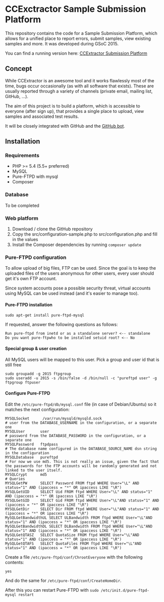 # CCExctractor Sample Submission Platform

This repository contains the code for a Sample Submission Platform, which allows for a unified place to report errors, submit samples, view existing samples and more. It was developed during GSoC 2015.

You can find a running version here: [CCExtractor Submission Platform](http://ccextractor.canihavesome.coffee)

## Concept

While CCExtractor is an awesome tool and it works flawlessly most of the time, bugs occur occasionally (as with all software that exists). These are usually reported through a variety of channels (private email, mailing list, GitHub, ...).

The aim of this project is to build a platform, which is accessible to everyone (after sign up), that provides a single place to upload, view samples and associated test results.

It will be closely integrated with GitHub and the [GitHub bot](https://github.com/wforums/ccx_gitbot).

## Installation

### Requirements

* PHP >= 5.4 (5.5+ preferred)
* MySQL
* Pure-FTPD with mysql
* Composer

### Database

To be completed

### Web platform

1. Download / clone the GitHub repository
2. Copy the src/configuration-sample.php to src/configuration.php and fill in the values
3. Install the Composer dependencies by running `composer update`

### Pure-FTPD configuration

To allow upload of big files, FTP can be used. Since the goal is to keep the uploaded files of the users anonymous for other users, every user should get it's own FTP account.

Since system accounts pose a possible security threat, virtual accounts using MySQL can be used instead (and it's easier to manage too).

#### Pure-FTPD installation

`sudo apt-get install pure-ftpd-mysql`

If requested, answer the following questions as follows:

```
Run pure-ftpd from inetd or as a standalone server? <-- standalone
Do you want pure-ftpwho to be installed setuid root? <-- No
```

#### Special group & user creation

All MySQL users will be mapped to this user. Pick a group and user id that is still free

```
sudo groupadd -g 2015 ftpgroup
sudo useradd -u 2015 -s /bin/false -d /bin/null -c "pureftpd user" -g ftpgroup ftpuser
```

#### Configure Pure-FTPD

Edit the `/etc/pure-ftpd/db/mysql.conf` file (in case of Debian/Ubuntu) so it matches the next configuration:

```
MYSQLSocket      /var/run/mysqld/mysqld.sock
# user from the DATABASE_USERNAME in the configuration, or a separate one
MYSQLUser       user 
# password from the DATABASE_PASSWORD in the configuration, or a separate one
MYSQLPassword   ftpdpass
# The database name configured in the DATABASE_SOURCE_NAME dsn string in the configuration
MYSQLDatabase   pureftpd
# For now we use md5. This is not really an issue, given the fact that the passwords for the FTP accounts will be randomly generated and not linked to the user itself.
MYSQLCrypt      md5
# Queries
MYSQLGetPW      SELECT Password FROM ftpd WHERE User="\L" AND status="1" AND (ipaccess = "*" OR ipaccess LIKE "\R")
MYSQLGetUID     SELECT Uid FROM ftpd WHERE User="\L" AND status="1" AND (ipaccess = "*" OR ipaccess LIKE "\R")
MYSQLGetGID     SELECT Gid FROM ftpd WHERE User="\L"AND status="1" AND (ipaccess = "*" OR ipaccess LIKE "\R")
MYSQLGetDir     SELECT Dir FROM ftpd WHERE User="\L"AND status="1" AND (ipaccess = "*" OR ipaccess LIKE "\R")
MySQLGetBandwidthUL SELECT ULBandwidth FROM ftpd WHERE User="\L"AND status="1" AND (ipaccess = "*" OR ipaccess LIKE "\R")
MySQLGetBandwidthDL SELECT DLBandwidth FROM ftpd WHERE User="\L"AND status="1" AND (ipaccess = "*" OR ipaccess LIKE "\R")
MySQLGetQTASZ   SELECT QuotaSize FROM ftpd WHERE User="\L"AND status="1" AND (ipaccess = "*" OR ipaccess LIKE "\R")
MySQLGetQTAFS   SELECT QuotaFiles FROM ftpd WHERE User="\L"AND status="1" AND (ipaccess = "*" OR ipaccess LIKE "\R")
```

Create a file `/etc/pure-ftpd/conf/ChrootEveryone` with the following contents:

```
yes
```

And do the same for `/etc/pure-ftpd/conf/CreateHomeDir`.

After this you can restart Pure-FTPD with `sudo /etc/init.d/pure-ftpd-mysql restart`